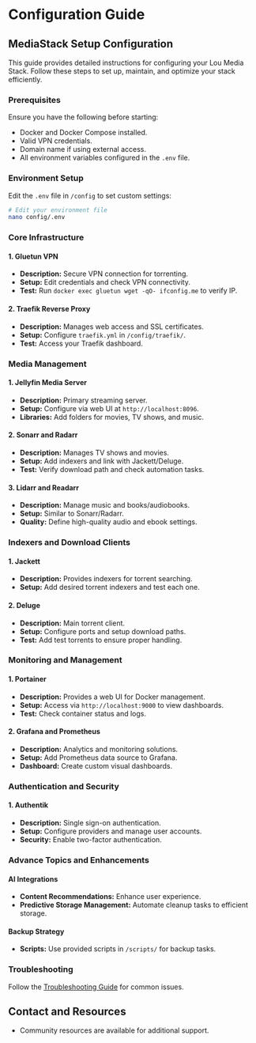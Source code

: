# Configuration Guide

## MediaStack Setup Configuration

This guide provides detailed instructions for configuring your Lou Media Stack. Follow these steps to set up, maintain, and optimize your stack efficiently.

### Prerequisites

Ensure you have the following before starting:

- Docker and Docker Compose installed.
- Valid VPN credentials.
- Domain name if using external access.
- All environment variables configured in the `.env` file.

### Environment Setup

Edit the `.env` file in `/config` to set custom settings:

```bash
# Edit your environment file
nano config/.env
```

### Core Infrastructure

#### 1. Gluetun VPN
- **Description:** Secure VPN connection for torrenting.
- **Setup:** Edit credentials and check VPN connectivity.
- **Test:** Run `docker exec gluetun wget -qO- ifconfig.me` to verify IP.

#### 2. Traefik Reverse Proxy
- **Description:** Manages web access and SSL certificates.
- **Setup:** Configure `traefik.yml` in `/config/traefik/`.
- **Test:** Access your Traefik dashboard.

### Media Management

#### 1. Jellyfin Media Server
- **Description:** Primary streaming server.
- **Setup:** Configure via web UI at `http://localhost:8096`.
- **Libraries:** Add folders for movies, TV shows, and music.

#### 2. Sonarr and Radarr
- **Description:** Manages TV shows and movies.
- **Setup:** Add indexers and link with Jackett/Deluge.
- **Test:** Verify download path and check automation tasks.

#### 3. Lidarr and Readarr
- **Description:** Manage music and books/audiobooks.
- **Setup:** Similar to Sonarr/Radarr.
- **Quality:** Define high-quality audio and ebook settings.

### Indexers and Download Clients

#### 1. Jackett
- **Description:** Provides indexers for torrent searching.
- **Setup:** Add desired torrent indexers and test each one.

#### 2. Deluge
- **Description:** Main torrent client.
- **Setup:** Configure ports and setup download paths.
- **Test:** Add test torrents to ensure proper handling.

### Monitoring and Management

#### 1. Portainer
- **Description:** Provides a web UI for Docker management.
- **Setup:** Access via `http://localhost:9000` to view dashboards.
- **Test:** Check container status and logs.

#### 2. Grafana and Prometheus
- **Description:** Analytics and monitoring solutions.
- **Setup:** Add Prometheus data source to Grafana.
- **Dashboard:** Create custom visual dashboards.

### Authentication and Security

#### 1. Authentik
- **Description:** Single sign-on authentication.
- **Setup:** Configure providers and manage user accounts.
- **Security:** Enable two-factor authentication.

### Advance Topics and Enhancements

#### AI Integrations
- **Content Recommendations:** Enhance user experience.
- **Predictive Storage Management:** Automate cleanup tasks to efficient storage.

#### Backup Strategy
- **Scripts:** Use provided scripts in `/scripts/` for backup tasks.

### Troubleshooting

Follow the [Troubleshooting Guide](TROUBLESHOOTING.md) for common issues.

## Contact and Resources

- Community resources are available for additional support.

